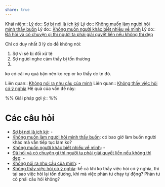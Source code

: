 ```yaml
---
share: true
---
```

Khái niệm:: 
Lý do:: [Sợ bị nói là ích kỷ](./S%E1%BB%A3%20b%E1%BB%8B%20n%C3%B3i%20l%C3%A0%20%C3%ADch%20k%E1%BB%B7.md)
Lý do:: [Không muốn làm người hỏi mình thấy buồn](../Quan%20%C4%91i%E1%BB%83m,%20th%C3%A1i%20%C4%91%E1%BB%99,%20nguy%C3%AAn%20t%E1%BA%AFc%20s%E1%BB%91ng,%20%C4%91i%E1%BB%81u%20m%C3%ACnh%20th%E1%BA%A5y%20ho%E1%BA%B7c%20c%E1%BA%A3m%20nh%E1%BA%ADn/Kh%C3%B4ng%20mu%E1%BB%91n%20l%C3%A0m%20ng%C6%B0%E1%BB%9Di%20h%E1%BB%8Fi%20m%C3%ACnh%20th%E1%BA%A5y%20bu%E1%BB%93n.md)
Lý do:: [Không muốn người khác biết nhiều về mình](../Sync%20v%E1%BB%9Bi%20vault%20ch%C3%ADnh/Hi%E1%BB%83u%20bi%E1%BA%BFt/Kh%C3%B4ng%20mu%E1%BB%91n%20ng%C6%B0%E1%BB%9Di%20kh%C3%A1c%20bi%E1%BA%BFt%20nhi%E1%BB%81u%20v%E1%BB%81%20m%C3%ACnh.md)
Lý do:: [Đã hỏi và có chuyện gì thì người ta phải giải quyết liền nếu không thì dẹp](../Quan%20%C4%91i%E1%BB%83m,%20th%C3%A1i%20%C4%91%E1%BB%99,%20nguy%C3%AAn%20t%E1%BA%AFc%20s%E1%BB%91ng,%20%C4%91i%E1%BB%81u%20m%C3%ACnh%20th%E1%BA%A5y%20ho%E1%BA%B7c%20c%E1%BA%A3m%20nh%E1%BA%ADn/%C4%90%C3%A3%20h%E1%BB%8Fi%20v%C3%A0%20c%C3%B3%20chuy%E1%BB%87n%20g%C3%AC%20th%C3%AC%20ng%C6%B0%E1%BB%9Di%20ta%20ph%E1%BA%A3i%20gi%E1%BA%A3i%20quy%E1%BA%BFt%20li%E1%BB%81n%20n%E1%BA%BFu%20kh%C3%B4ng%20th%C3%AC%20d%E1%BA%B9p.md)

Chỉ có duy nhất 3 lý do để không nói:
1. Sợ vì sẽ bị đối xử tệ
2. Sợ người nghe cảm thấy bị tổn thương
3. 

ko có cái vụ quá bận nên ko rep or ko thấy dc tn đó.

Liên quan:: [Không nói ra nhu cầu của mình](./Kh%C3%B4ng%20n%C3%B3i%20ra%20nhu%20c%E1%BA%A7u%20c%E1%BB%A7a%20m%C3%ACnh.md)
Liên quan:: [Không thấy việc hỏi có ý nghĩa](./Kh%C3%B4ng%20th%E1%BA%A5y%20vi%E1%BB%87c%20h%E1%BB%8Fi%20c%C3%B3%20%C3%BD%20ngh%C4%A9a.md)
Hệ quả của vấn đề này:


%%
Giải pháp gợi ý:: 
%%



# Các câu hỏi
- [Sợ bị nói là ích kỷ](./S%E1%BB%A3%20b%E1%BB%8B%20n%C3%B3i%20l%C3%A0%20%C3%ADch%20k%E1%BB%B7.md): \-
- [Không muốn làm người hỏi mình thấy buồn](../Quan%20%C4%91i%E1%BB%83m,%20th%C3%A1i%20%C4%91%E1%BB%99,%20nguy%C3%AAn%20t%E1%BA%AFc%20s%E1%BB%91ng,%20%C4%91i%E1%BB%81u%20m%C3%ACnh%20th%E1%BA%A5y%20ho%E1%BA%B7c%20c%E1%BA%A3m%20nh%E1%BA%ADn/Kh%C3%B4ng%20mu%E1%BB%91n%20l%C3%A0m%20ng%C6%B0%E1%BB%9Di%20h%E1%BB%8Fi%20m%C3%ACnh%20th%E1%BA%A5y%20bu%E1%BB%93n.md): có bao giờ làm buồn người khác mà vẫn tiếp tục làm ko?
- [Không muốn người khác biết nhiều về mình](../Sync%20v%E1%BB%9Bi%20vault%20ch%C3%ADnh/Hi%E1%BB%83u%20bi%E1%BA%BFt/Kh%C3%B4ng%20mu%E1%BB%91n%20ng%C6%B0%E1%BB%9Di%20kh%C3%A1c%20bi%E1%BA%BFt%20nhi%E1%BB%81u%20v%E1%BB%81%20m%C3%ACnh.md): \-
- [Đã hỏi và có chuyện gì thì người ta phải giải quyết liền nếu không thì dẹp](../Quan%20%C4%91i%E1%BB%83m,%20th%C3%A1i%20%C4%91%E1%BB%99,%20nguy%C3%AAn%20t%E1%BA%AFc%20s%E1%BB%91ng,%20%C4%91i%E1%BB%81u%20m%C3%ACnh%20th%E1%BA%A5y%20ho%E1%BA%B7c%20c%E1%BA%A3m%20nh%E1%BA%ADn/%C4%90%C3%A3%20h%E1%BB%8Fi%20v%C3%A0%20c%C3%B3%20chuy%E1%BB%87n%20g%C3%AC%20th%C3%AC%20ng%C6%B0%E1%BB%9Di%20ta%20ph%E1%BA%A3i%20gi%E1%BA%A3i%20quy%E1%BA%BFt%20li%E1%BB%81n%20n%E1%BA%BFu%20kh%C3%B4ng%20th%C3%AC%20d%E1%BA%B9p.md): \-
- [Không nói ra nhu cầu của mình](./Kh%C3%B4ng%20n%C3%B3i%20ra%20nhu%20c%E1%BA%A7u%20c%E1%BB%A7a%20m%C3%ACnh.md): \-
- [Không thấy việc hỏi có ý nghĩa](./Kh%C3%B4ng%20th%E1%BA%A5y%20vi%E1%BB%87c%20h%E1%BB%8Fi%20c%C3%B3%20%C3%BD%20ngh%C4%A9a.md): kể cả khi ko thấy việc hỏi có ý nghĩa, thì tại sao việc hỏi lại tốn đường, khi mà việc phản tư chạy tự động? Phản tư có phải câu hỏi không?

